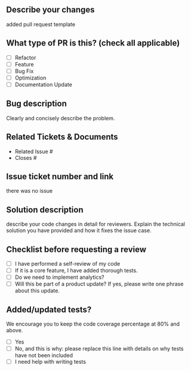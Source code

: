<!--
     For Work In Progress Pull Requests, please use the Draft PR feature,
     see https://github.blog/2019-02-14-introducing-draft-pull-requests/ for further details.

     For a timely review/response, please avoid force-pushing additional
     commits if your PR already received reviews or comments.

     Before submitting a Pull Request, please ensure you've done the following:
     - 📖 Read the Forem Contributing Guide: https://developers.forem.com/contributing-guide/forem#create-a-pull-request
     - 📖 Read the Forem Code of Conduct: https://github.com/forem/forem/blob/main/CODE_OF_CONDUCT.md
     - 👷‍♀️ Create small PRs. In most cases this will be possible.
     - ✅ Provide tests for your changes.
     - 📝 Use descriptive commit messages.
     - 📗 Update any related documentation and include any relevant screenshots.

     NOTE: Pull Requests from forked repositories will need to be reviewed by
     a Forem Team member before any CI builds will run. Once your PR is approved
     with a `/ci` reply to the PR, it will be allowed to run subsequent builds without
     manual approval.
-->


## Describe your changes
added pull request template

## **What type of PR is this? (check all applicable)**
- [ ] Refactor
- [ ] Feature
- [ ] Bug Fix
- [ ] Optimization
- [ ] Documentation Update

## Bug description
Clearly and concisely describe the problem. 

## Related Tickets & Documents

<!--
For pull requests that relate or close an issue, please include them
below.  We like to follow [Github's guidance on linking issues to pull requests](https://docs.github.com/en/issues/tracking-your-work-with-issues/linking-a-pull-request-to-an-issue).

For example having the text: "closes #1234" would connect the current pull
request to issue 1234.  And when we merge the pull request, Github will
automatically close the issue.
-->

- Related Issue #
- Closes #

## Issue ticket number and link
there was no issue

## Solution description
describe your code changes in detail for reviewers. Explain the technical solution you have provided and how it fixes the issue case.

## Checklist before requesting a review
- [ ] I have performed a self-review of my code
- [ ] If it is a core feature, I have added thorough tests.
- [ ] Do we need to implement analytics?
- [ ] Will this be part of a product update? If yes, please write one phrase about this update.

## **Added/updated tests?**
We encourage you to keep the code coverage percentage at 80% and above.

- [ ] Yes
- [ ] No, and this is why: please replace this line with details on why tests have not been included
- [ ] I need help with writing tests
